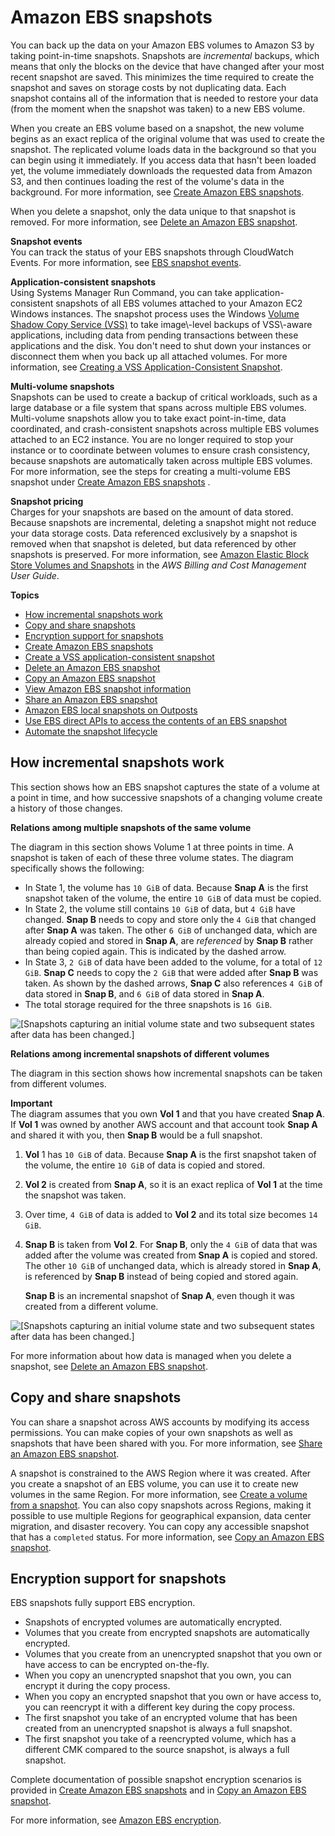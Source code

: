 # Amazon EBS snapshots<a name="EBSSnapshots"></a>

You can back up the data on your Amazon EBS volumes to Amazon S3 by taking point\-in\-time snapshots\. Snapshots are *incremental* backups, which means that only the blocks on the device that have changed after your most recent snapshot are saved\. This minimizes the time required to create the snapshot and saves on storage costs by not duplicating data\. Each snapshot contains all of the information that is needed to restore your data \(from the moment when the snapshot was taken\) to a new EBS volume\. 

When you create an EBS volume based on a snapshot, the new volume begins as an exact replica of the original volume that was used to create the snapshot\. The replicated volume loads data in the background so that you can begin using it immediately\. If you access data that hasn't been loaded yet, the volume immediately downloads the requested data from Amazon S3, and then continues loading the rest of the volume's data in the background\. For more information, see [Create Amazon EBS snapshots](ebs-creating-snapshot.md)\.

When you delete a snapshot, only the data unique to that snapshot is removed\. For more information, see [Delete an Amazon EBS snapshot](ebs-deleting-snapshot.md)\.

**Snapshot events**  
You can track the status of your EBS snapshots through CloudWatch Events\. For more information, see [EBS snapshot events](ebs-cloud-watch-events.md#snapshot-events)\.

**Application\-consistent snapshots**  
Using Systems Manager Run Command, you can take application\-consistent snapshots of all EBS volumes attached to your Amazon EC2 Windows instances\. The snapshot process uses the Windows [Volume Shadow Copy Service \(VSS\)](https://technet.microsoft.com/en-us/library/ee923636(v=ws.10).aspx) to take image\-level backups of VSS\-aware applications, including data from pending transactions between these applications and the disk\. You don't need to shut down your instances or disconnect them when you back up all attached volumes\. For more information, see [Creating a VSS Application\-Consistent Snapshot](https://docs.aws.amazon.com/AWSEC2/latest/WindowsGuide/application-consistent-snapshots.html)\.

**Multi\-volume snapshots**  
Snapshots can be used to create a backup of critical workloads, such as a large database or a file system that spans across multiple EBS volumes\. Multi\-volume snapshots allow you to take exact point\-in\-time, data coordinated, and crash\-consistent snapshots across multiple EBS volumes attached to an EC2 instance\. You are no longer required to stop your instance or to coordinate between volumes to ensure crash consistency, because snapshots are automatically taken across multiple EBS volumes\. For more information, see the steps for creating a multi\-volume EBS snapshot under [Create Amazon EBS snapshots](ebs-creating-snapshot.md) \.

**Snapshot pricing**  
Charges for your snapshots are based on the amount of data stored\. Because snapshots are incremental, deleting a snapshot might not reduce your data storage costs\. Data referenced exclusively by a snapshot is removed when that snapshot is deleted, but data referenced by other snapshots is preserved\. For more information, see [Amazon Elastic Block Store Volumes and Snapshots](https://docs.aws.amazon.com/awsaccountbilling/latest/aboutv2/checklistforunwantedcharges.html#checkebsvolumes) in the *AWS Billing and Cost Management User Guide*\.

**Topics**
+ [How incremental snapshots work](#how_snapshots_work)
+ [Copy and share snapshots](#copy-and-share)
+ [Encryption support for snapshots](#encryption-support)
+ [Create Amazon EBS snapshots](ebs-creating-snapshot.md)
+ [Create a VSS application\-consistent snapshot](application-consistent-snapshots.md)
+ [Delete an Amazon EBS snapshot](ebs-deleting-snapshot.md)
+ [Copy an Amazon EBS snapshot](ebs-copy-snapshot.md)
+ [View Amazon EBS snapshot information](ebs-describing-snapshots.md)
+ [Share an Amazon EBS snapshot](ebs-modifying-snapshot-permissions.md)
+ [Amazon EBS local snapshots on Outposts](snapshots-outposts.md)
+ [Use EBS direct APIs to access the contents of an EBS snapshot](ebs-accessing-snapshot.md)
+ [Automate the snapshot lifecycle](automating-snapshots.md)

## How incremental snapshots work<a name="how_snapshots_work"></a>

This section shows how an EBS snapshot captures the state of a volume at a point in time, and how successive snapshots of a changing volume create a history of those changes\.

 **Relations among multiple snapshots of the same volume** 

The diagram in this section shows Volume 1 at three points in time\. A snapshot is taken of each of these three volume states\. The diagram specifically shows the following:
+ In State 1, the volume has `10 GiB` of data\. Because **Snap A** is the first snapshot taken of the volume, the entire `10 GiB` of data must be copied\.
+ In State 2, the volume still contains `10 GiB` of data, but `4 GiB` have changed\. **Snap B** needs to copy and store only the `4 GiB` that changed after **Snap A** was taken\. The other `6 GiB` of unchanged data, which are already copied and stored in **Snap A**, are *referenced* by **Snap B** rather than being copied again\. This is indicated by the dashed arrow\.
+ In State 3, `2 GiB` of data have been added to the volume, for a total of `12 GiB`\. **Snap C** needs to copy the `2 GiB` that were added after **Snap B** was taken\. As shown by the dashed arrows, **Snap C** also references `4 GiB` of data stored in **Snap B**, and `6 GiB` of data stored in **Snap A**\. 
+ The total storage required for the three snapshots is `16 GiB`\.

![\[Snapshots capturing an initial volume state and two subsequent states after data has been changed.\]](http://docs.aws.amazon.com/AWSEC2/latest/WindowsGuide/images/snapshot_1a.png)

 **Relations among incremental snapshots of different volumes** 

The diagram in this section shows how incremental snapshots can be taken from different volumes\.

**Important**  
The diagram assumes that you own **Vol 1** and that you have created **Snap A**\. If **Vol 1** was owned by another AWS account and that account took **Snap A** and shared it with you, then **Snap B** would be a full snapshot\.

1. **Vol** 1 has `10 GiB` of data\. Because **Snap A** is the first snapshot taken of the volume, the entire `10 GiB` of data is copied and stored\.

1. **Vol 2** is created from **Snap A**, so it is an exact replica of **Vol 1** at the time the snapshot was taken\.

1. Over time, `4 GiB` of data is added to **Vol 2** and its total size becomes `14 GiB`\.

1. **Snap B** is taken from **Vol 2**\. For **Snap B**, only the `4 GiB` of data that was added after the volume was created from **Snap A** is copied and stored\. The other `10 GiB` of unchanged data, which is already stored in **Snap A**, is referenced by **Snap B** instead of being copied and stored again\.

   **Snap B** is an incremental snapshot of **Snap A**, even though it was created from a different volume\.

![\[Snapshots capturing an initial volume state and two subsequent states after data has been changed.\]](http://docs.aws.amazon.com/AWSEC2/latest/WindowsGuide/images/snapshot_1c.png)

For more information about how data is managed when you delete a snapshot, see [Delete an Amazon EBS snapshot](ebs-deleting-snapshot.md)\.

## Copy and share snapshots<a name="copy-and-share"></a>

You can share a snapshot across AWS accounts by modifying its access permissions\. You can make copies of your own snapshots as well as snapshots that have been shared with you\. For more information, see [Share an Amazon EBS snapshot](ebs-modifying-snapshot-permissions.md)\.

A snapshot is constrained to the AWS Region where it was created\. After you create a snapshot of an EBS volume, you can use it to create new volumes in the same Region\. For more information, see [Create a volume from a snapshot](ebs-creating-volume.md#ebs-create-volume-from-snapshot)\. You can also copy snapshots across Regions, making it possible to use multiple Regions for geographical expansion, data center migration, and disaster recovery\. You can copy any accessible snapshot that has a `completed` status\. For more information, see [Copy an Amazon EBS snapshot](ebs-copy-snapshot.md)\.

## Encryption support for snapshots<a name="encryption-support"></a>

EBS snapshots fully support EBS encryption\.
+ Snapshots of encrypted volumes are automatically encrypted\.
+ Volumes that you create from encrypted snapshots are automatically encrypted\.
+ Volumes that you create from an unencrypted snapshot that you own or have access to can be encrypted on\-the\-fly\.
+ When you copy an unencrypted snapshot that you own, you can encrypt it during the copy process\.
+ When you copy an encrypted snapshot that you own or have access to, you can reencrypt it with a different key during the copy process\.
+ The first snapshot you take of an encrypted volume that has been created from an unencrypted snapshot is always a full snapshot\.
+ The first snapshot you take of a reencrypted volume, which has a different CMK compared to the source snapshot, is always a full snapshot\.

Complete documentation of possible snapshot encryption scenarios is provided in [Create Amazon EBS snapshots](ebs-creating-snapshot.md) and in [Copy an Amazon EBS snapshot](ebs-copy-snapshot.md)\.

For more information, see [Amazon EBS encryption](EBSEncryption.md)\.